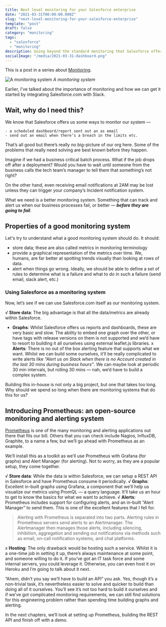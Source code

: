 ```yaml
---
title: Next level monitoring for your Salesforce enterprise
date: "2021-03-31T00:00:00.000Z"
slug: "next-level-monitoring-for-your-salesforce-enterprise"
template: "post"
draft: false
category: "monitoring"
tags:
  - "salesforce"
  - "monitoring"
description: Going beyond the standard monitoring that Salesforce offers so you can monitor your business
socialImage: "/media/2021-03-31-dashboard.png"
---
```


This is a post in a series about [Monitoring](/category/monitoring).

![A monitoring system](/media/2021-03-31-dashboard.png)
*A monitoring system*

Earlier, I’ve talked about the importance of monitoring and how we can get it started by integrating Salesforce.com with Slack.

## Wait, why do I need this?

We know that Salesforce offers us some ways to monitor our system —

    - a scheduled dashboard/report sent out an as email
    - send out an email when there’s a breach in the limits etc.

That’s all good but there’s really no big-picture of our org here. Some of the problems that really need solving are best known before they happen.

Imagine if we had a business critical batch process. What if the job drops off after a deployment? Would you have to wait until someone from the business calls the tech team’s manager to tell them that something’s not right?

On the other hand, even receiving email notifications at 2AM may be lost unless they can trigger your company’s Incident notification system.

What we need is a better monitoring system. Something that can track and alert us when our business processes fail, or better — __*before they are going to fail*__.

## Properties of a good monitoring system

Let's try to understand what a good monitoring system should do. It should:

- store data; these are also called metrics in monitoring terminology
- provide a graphical representation of the metrics over time. We, humans, are far better at spotting trends visually than looking at rows of data.
- alert when things go wrong. Ideally, we should be able to define a set of rules to determine what is a failure and what to do in such a failure (send email, slack alert, etc.)

### Using Salesforce as a monitoring system

Now, let’s see if we can use Salesforce.com itself as our monitoring system.

√ __Store data__: The big advantage is that all the data/metrics are already within Salesforce.
- __Graphs__: Whilst Salesforce offers us reports and dashboards, these are very basic and slow. The ability to embed one graph over the other, or have tags with release versions on them is not supported and we’d have to resort to building it all ourselves using external leaflet.js libraries.
x __Alerts__: There is no out of the box alerting feature that supports what we want. Whilst we can build some ourselves, it’ll be really complicated to write alerts like *“Alert us on Slack when there is no Account created in the last 30 mins during business hours”*. We can maybe look at periodic 30 min intervals, but rolling 30 mins — nah, we’d have to build a complex system.

Building this in-house is not only a big project, but one that takes too long. Why should we spend so long when there are monitoring systems that do this for us?

## Introducing Prometheus: an open-source monitoring and alerting system

[Prometheus](https://prometheus.io/) is one of the many monitoring and alerting applications out there that fits our bill. Others that you can check include Nagios, InfluxDB, Graphite, to a name a few, but we’ll go ahead with Prometheus as an example.

We’ll install this as a toolkit as we’ll use Prometheus with Grafana (for graphs) and Alert Manager (for alerting). Not to worry, as they are a popular setup, they come together.

√ __Store data__: While the data is within Salesforce, we can setup a REST API in Salesforce and have Prometheus consume it periodically.
√ __Graphs__: Excellent in-built graphs using Grafana, a component that we’ll help us visualize our metrics using PromQL — a query language. It’ll take us an hour to get to know the basics for what we want to achieve.
√ __Alerts__: Prometheus includes support for configuring alerts, and an in-built “Alert Manager” to send them. This is one of the excellent features that I fell for.

> Alerting with Prometheus is separated into two parts. Alerting rules in Prometheus servers send alerts to an Alertmanager. The Alertmanager then manages those alerts, including silencing, inhibition, aggregation and sending out notifications via methods such as email, on-call notification systems, and chat platforms.

x __Hosting__: The only drawback would be hosting such a service. Whilst it is a one-time job in setting it up, there’s always maintenance at some point, and someone willing to do it. If you’ve got an IT task force and some internal servers, you could leverage it. Otherwise, you can even host it on Heroku and I’m going to talk about it next.

“Ahem, didn’t you say we’ll have to build an API” you ask. Yes, though it’s a non-trivial task, it’s nevertheless easier to solve and quicker to build than doing all of it ourselves. You’ll see it’s not too hard to build it ourselves and if we’ve got complicated monitoring requirements, we can still find solutions for this engineering problem rather than spending time building graphs and alerting.

In the next chapters, we’ll look at setting up Prometheus, building the REST API and finish off with a demo.